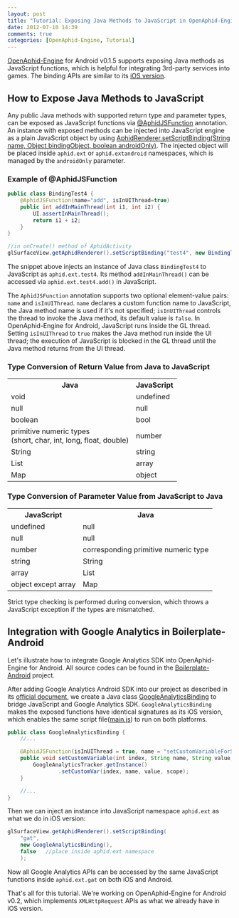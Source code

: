 ```yaml
---
layout: post
title: "Tutorial: Exposing Java Methods to JavaScript in OpenAphid-Engine"
date: 2012-07-10 14:39
comments: true
categories: [OpenAphid-Engine, Tutorial]
---
```


[OpenAphid-Engine](https://github.com/openaphid) for Android v0.1.5 supports exposing Java methods as JavaScript functions, which is helpful for integrating 3rd-party services into games. The binding APIs are similar to its [iOS version](/blog/2012/05/16/tutorial-exposing-objective-c-methods-to-javascript-in-openaphid/).

<!-- more -->

## How to Expose Java Methods to JavaScript

Any public Java methods with supported return type and parameter types, can be exposed as JavaScript functions via [@AphidJSFunction](https://github.com/openaphid/Runtime/blob/master/PreBuild/Android/src/org/openaphid/bind/AphidJSFunction.java) annotation. An instance with exposed methods can be injected into JavaScript engine as a plain JavaScript object by using [AphidRenderer.setScriptBinding(String name, Object bindingObject, boolean androidOnly)](https://github.com/openaphid/Runtime/blob/master/PreBuild/Android/src/org/openaphid/gl/AphidRenderer.java). The injected object will be placed inside `aphid.ext` or `aphid.extandroid` namespaces, which is managed by the `androidOnly` parameter.

### Example of @AphidJSFunction

```java
public class BindingTest4 {	
	@AphidJSFunction(name="add", isInUIThread=true)
	public int addInMainThread(int i1, int i2) {
		UI.assertInMainThread();
		return i1 + i2;
	}
}

//in onCreate() method of AphidActivity
glSurfaceView.getAphidRenderer().setScriptBinding("test4", new BindingTest4(), false);
```

The snippet above injects an instance of Java class `BindingTest4` to JavaScript as `aphid.ext.test4`. Its method `addInMainThread()` can be accessed via `aphid.ext.test4.add()` in JavaScript.

The `AphidJSFunction` annotation supports two optional element-value pairs: `name` and `isInUIThread`. `name` declares a custom function name to JavaScript, the Java method name is used if it's not specified; `isInUIThread` controls the thread to invoke the Java method, its default value is `false`. In OpenAphid-Engine for Android, JavaScript runs inside the GL thread. Setting `isInUIThread` to `true` makes the Java method run inside the UI thread; the execution of JavaScript is blocked in the GL thread until the Java method returns from the UI thread.

### Type Conversion of Return Value from Java to JavaScript

<table class="aphid-table">
	<tr>
		<th>Java</th>
		<th>JavaScript</th>
	</tr>
	<tr>
		<td>void</td> <td>undefined</td>
	</tr>
	<tr>
		<td>null</td> <td>null</td>
	</tr>
	<tr>
		<td>boolean</td> <td>bool</td>
	</tr>
	<tr>
		<td>primitive numeric types<br/>(short, char, int, long, float, double)</td> <td>number</td>
	</tr>
	<tr>
		<td>String</td> <td>string</td>
	</tr>
	<tr>
		<td>List</td> <td>array</td>
	</tr>
	<tr>
		<td>Map</td> <td>object</td>
	</tr>
</table>

### Type Conversion of Parameter Value from JavaScript to Java

<table class="aphid-table">
	<tr>
		<th>JavaScript</th> <th>Java</th>
	</tr>
	<tr>
		<td>undefined</td> <td>null</td>
	</tr>
	<tr>
		<td>null</td> <td>null</td>
	</tr>
	<tr>
		<td>number</td> <td>corresponding primitive numeric type</td>
	</tr>
	<tr>
		<td>string</td> <td>String</td>
	</tr>
	<tr>
		<td>array</td> <td>List</td>
	</tr>
	<tr>
		<td>object except array</td> <td>Map</td>
	</tr>
</table>

Strict type checking is performed during conversion, which throws a JavaScript exception if the types are mismatched.

## Integration with Google Analytics in Boilerplate-Android

Let's illustrate how to integrate Google Analytics SDK into OpenAphid-Engine for Android. All source codes can be found in the [Boilerplate-Android](https://github.com/openaphid/Boilerplate-Android) project.

After adding Google Analytics Android SDK into our project as described in its [official document](https://developers.google.com/analytics/devguides/collection/android/devguide#gettingStarted), we create a Java class [GoogleAnalyticsBinding](https://github.com/openaphid/Boilerplate-Android/blob/master/src/org/openaphid/thirdparty/ga/GoogleAnalyticsBinding.java) to bridge JavaScript and Google Analytics SDK. `GoogleAnalyticsBinding` makes the exposed functions have identical signatures as its iOS version, which enables the same script file([main.js](https://github.com/openaphid/Boilerplate-iOS/blob/master/Boilerplate/game.bundle/main.js)) to run on both platforms.

```java
public class GoogleAnalyticsBinding {
	//...

	@AphidJSFunction(isInUIThread = true, name = "setCustomVariableForScope")
	public void setCustomVariable(int index, String name, String value, int scope) {
		GoogleAnalyticsTracker.getInstance()
				.setCustomVar(index, name, value, scope);
	}

	//...
}
```

Then we can inject an instance into JavaScript namespace `aphid.ext` as what we do in iOS version:

```java
glSurfaceView.getAphidRenderer().setScriptBinding(
	"gat", 
	new GoogleAnalyticsBinding(), 
	false	//place inside aphid.ext namespace
	);
```

Now all Google Analytics APIs can be accessed by the same JavaScript functions inside `aphid.ext.gat` on both iOS and Android.

That's all for this tutorial. We're working on OpenAphid-Engine for Android v0.2, which implements `XMLHttpRequest` APIs as what we already have in iOS version.
